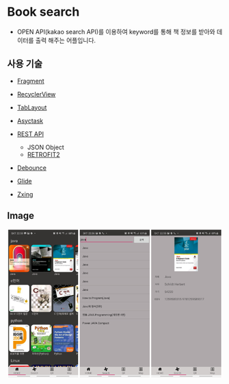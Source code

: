 # Book search

* OPEN API(kakao search API)를 이용하여 keyword를 통해 책 정보를 받아와 데이터를 출력 해주는 어플입니다.

## 사용 기술

* [Fragment](https://github.com/hyunho058/TIL/blob/master/AndroidTIL/Fragment.md)

* [RecyclerView](https://github.com/hyunho058/TIL/blob/master/AndroidTIL/RecyclerVIew.md)
* [TabLayout](https://github.com/hyunho058/TIL/blob/master/AndroidTIL/TabLayout.md)
* [Asyctask](https://github.com/hyunho058/TIL/blob/master/AndroidTIL/AsyncTask.md)
* [REST API](https://github.com/hyunho058/TIL/blob/master/AndroidTIL/REST_API.md)
  * JSON Object
  * [RETROFIT2](https://github.com/hyunho058/TIL/blob/master/AndroidTIL/RETROFIT2.md)
* [Debounce](https://github.com/hyunho058/TIL/blob/master/AndroidTIL/Debounce.md)
* [Glide](https://github.com/hyunho058/TIL/blob/master/AndroidTIL/Glide.md)
* [Zxing](https://github.com/hyunho058/TIL/blob/master/AndroidTIL/Zxing.md)



## Image

![image-20200623082738747](README.assets/image-20200623082738747.png)
